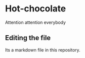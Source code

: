 # Hot-chocolate
Attention attention everybody

## Editing the file

Its a markdown file in this repository.
